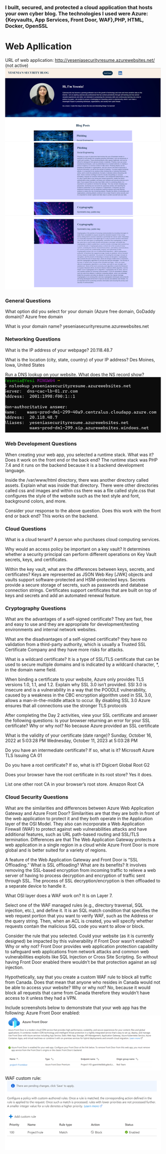 ### I built, secured, and protected a cloud application that hosts your own cyber blog. The technologies I used were Azure: {Keyvaults, App Services, Front Door, WAF},PHP, HTML, Docker, OpenSSL
# Web Apllication
URL of web application:
http://yeseniasecurityresume.azurewebsites.net/ (not active)
![alt text](https://github.com/Yesi78/Cybersecurity_Projects/blob/main/Web%20Application/images/Blog_1.png)
![alt text](https://github.com/Yesi78/Cybersecurity_Projects/blob/main/Web%20Application/images/Blog_2.png)
![alt text](https://github.com/Yesi78/Cybersecurity_Projects/blob/main/Web%20Application/images/Blog_3.png)
### General Questions
What option did you select for your domain (Azure free domain,  GoDaddy domain)?
Azure free domain

What is your domain name?
yeseniasecurityresume.azurewebsites.net


### Networking Questions

What is the IP address of your webpage?
20.118.48.7

What is the location (city, state, country) of your IP address?
Des Moines, Iowa, United States

Run a DNS lookup on your website. What does the NS record show?
![alt text](https://github.com/Yesi78/Cybersecurity_Projects/blob/main/Web%20Application/images/nslookup.png)


### Web Development Questions

When creating your web app, you selected a runtime stack.  What was it? Does it work on the front end or the back end? 
The runtime stack was PHP 7.4 and it runs on the backend because it is a backend development language.

Inside the /var/www/html directory, there was another directory called assets. Explain what was inside that directory.
There were other directories called css and images and within css there was a file called style.css that configures the style of the website such as the text style and font, background colors, and more.


Consider your response to the above question. Does this work with the front end or back end?
This works on the backend.

### Cloud Questions

What is a cloud tenant?
A person who purchases cloud computing services.


Why would an access policy be important on a key vault?
It determines whether a security principal can perform different operations on Key Vault secrets, keys, and certificates.


Within the key vault, what are the differences between keys, secrets, and certificates?
Keys are represented as JSON Web Key [JWK] objects and vaults support software-protected and HSM-protected keys. Secrets provide a secure storage of secrets, such as passwords and database connection strings. Certificates support certificates that are built on top of keys and secrets and add an automated renewal feature.


### Cryptography Questions

What are the advantages of a self-signed certificate?
They are fast, free and easy to use and they are appropriate for development/testing environments and internal network websites.


What are the disadvantages of a self-signed certificate?
they have no validation from a third-party authority, which is usually a Trusted SSL Certificate Company and they have more risks for attacks.


What is a wildcard certificate?
It is a type of SSL/TLS certificate that can be used to secure multiple domains and is indicated by a wildcard character, *, in the domain name field.


When binding a certificate to your website, Azure only provides TLS versions 1.0, 1.1, and 1.2.  Explain why SSL 3.0 isn’t provided.
SSl 3.0 is insecure and is a vulnerability in a way that the POODLE vulnerability, caused by a weakness in the CBC encryption algorithm used in SSL 3.0, allows a man-in-the-middle attack to occur. By disabling SSL 3.0 Azure ensures that all connections use the stronger TLS protocols


After completing the Day 2 activities, view your SSL certificate and answer the following questions:
Is your browser returning an error for your SSL certificate? Why or why not?
No because Azure provided an SSL certificate


What is the validity of your certificate (date range)?
Sunday, October 16, 2022 at 5:03:28 PM
Wednesday, October 11, 2023 at 5:03:28 PM


Do you have an intermediate certificate? If so, what is it?
Microsoft Azure TLS Issuing CA 01


Do you have a root certificate? If so, what is it?
Digicert Global Root G2


Does your browser have the root certificate in its root store?
Yes it does.


List one other root CA in your browser’s root store.
Amazon Root CA

### Cloud Security Questions 

What are the similarities and differences between Azure Web Application Gateway and Azure Front Door?
Similarities are that they are both in front of the web application to protect it and they both operate in the Application layer of the OSI Model. They also can incorporate a Web Application Firewall (WAF) to protect against web vulnerabilities attacks and have additional features, such as URL path-based routing and SSL/TLS termination. Differences are that The Web Application Gateway protects a web application in a single region in a cloud while Azure Front Door is more global and is better suited for a variety of regions.


A feature of the Web Application Gateway and Front Door is “SSL Offloading.” What is SSL offloading? What are its benefits?
It involves removing the SSL-based encryption from incoming traffic to relieve a web server of having to process decryption and encryption of  traffic sent through SSL. The process of SSL decryption/encryption is then offloaded to a separate device to handle it.


What OSI layer does a WAF work on?
It is on Layer 7. 

Select one of the WAF managed rules (e.g., directory traversal, SQL injection, etc.), and define it.
It is an SQL match condition that specifies the web request portion that you want to verify WAF, such as the Address or the query string. Then, when an ACL is created, you will specify whether requests contain the malicious SQL code you want to allow or block.


Consider the rule that you selected. Could your website (as it is currently designed) be impacted by this vulnerability if Front Door wasn’t enabled? Why or why not?
Front Door provides web application protection capability to safeguard web applications from network attacks and common web vulnerabilities exploits like SQL Injection or Cross Site Scripting. So without having Front Door enabled there wouldn’t be that protection against an sql injection.


Hypothetically, say that you create a custom WAF rule to block all traffic from Canada. Does that mean that anyone who resides in Canada would not be able to access your website? Why or why not? 
No, because it would block all requests that came from Canada therefore they wouldn’t have access to it unless they had a VPN.


Include screenshots below to demonstrate that your web app has the following:
Azure Front Door enabled:
![alt text](https://github.com/Yesi78/Cybersecurity_Projects/blob/main/Web%20Application/images/Front_Door.png)

WAF custom rule:
![alt text](https://github.com/Yesi78/Cybersecurity_Projects/blob/main/Web%20Application/images/WAF.png)

